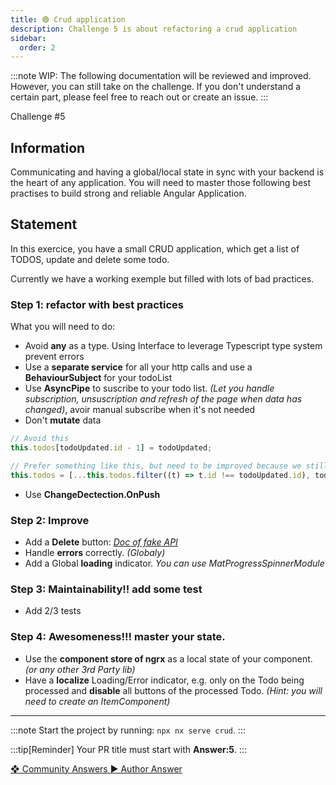 ```yaml
---
title: 🟢 Crud application
description: Challenge 5 is about refactoring a crud application
sidebar:
  order: 2
---
```


:::note
WIP: The following documentation will be reviewed and improved. However, you can still take on the challenge. If you don't understand a certain part, please feel free to reach out or create an issue.
:::

<div class="chip">Challenge #5</div>

## Information

Communicating and having a global/local state in sync with your backend is the heart of any application. You will need to master those following best practises to build strong and reliable Angular Application.

## Statement

In this exercice, you have a small CRUD application, which get a list of TODOS, update and delete some todo.

Currently we have a working exemple but filled with lots of bad practices.

### Step 1: refactor with best practices

What you will need to do:

- Avoid **any** as a type. Using Interface to leverage Typescript type system prevent errors
- Use a **separate service** for all your http calls and use a **BehaviourSubject** for your todoList
- Use **AsyncPipe** to suscribe to your todo list. _(Let you handle subscription, unsuscription and refresh of the page when data has changed)_, avoir manual subscribe when it's not needed
- Don't **mutate** data

```typescript
// Avoid this
this.todos[todoUpdated.id - 1] = todoUpdated;

// Prefer something like this, but need to be improved because we still want the same order
this.todos = [...this.todos.filter((t) => t.id !== todoUpdated.id), todoUpdated];
```

- Use **ChangeDectection.OnPush**

### Step 2: Improve

- Add a **Delete** button: _<a href="https://jsonplaceholder.typicode.com/" target="_blank">Doc of fake API</a>_
- Handle **errors** correctly. _(Globaly)_
- Add a Global **loading** indicator. _You can use MatProgressSpinnerModule_

### Step 3: Maintainability!! add some test

- Add 2/3 tests

### Step 4: Awesomeness!!! master your state.

- Use the **component store of ngrx** as a local state of your component. _(or any other 3rd Party lib)_
- Have a **localize** Loading/Error indicator, e.g. only on the Todo being processed and **disable** all buttons of the processed Todo. _(Hint: you will need to create an ItemComponent)_

---

:::note
Start the project by running: `npx nx serve crud`.
:::

:::tip[Reminder]
Your PR title must start with <b>Answer:5</b>.
:::

<div class="article-footer">
  <a
    href="https://github.com/tomalaforge/angular-challenges/pulls?q=label%3A5+label%3Aanswer"
    alt="Crud application community solutions">
    ❖ Community Answers
  </a>
  <a
    href='https://github.com/tomalaforge/angular-challenges/pulls?q=label%3A5+label%3A"answer+author"'
    alt="Crud application solution author">
    ▶︎ Author Answer
  </a>
  </div>
